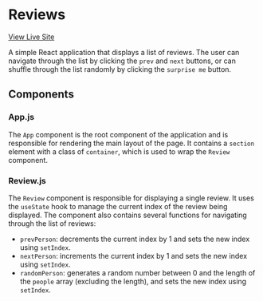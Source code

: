 # Reviews

[View Live Site](https://www.reviews.andrejarboe.com)

A simple React application that displays a list of reviews. The user can navigate through the list by clicking the `prev` and `next` buttons, or can shuffle through the list randomly by clicking the `surprise me` button.

## Components

### App.js

The `App` component is the root component of the application and is responsible for rendering the main layout of the page. It contains a `section` element with a class of `container`, which is used to wrap the `Review` component.

### Review.js

The `Review` component is responsible for displaying a single review. It uses the `useState` hook to manage the current index of the review being displayed. The component also contains several functions for navigating through the list of reviews:

- `prevPerson`: decrements the current index by 1 and sets the new index using `setIndex`.
- `nextPerson`: increments the current index by 1 and sets the new index using `setIndex`.
- `randomPerson`: generates a random number between 0 and the length of the `people` array (excluding the length), and sets the new index using `setIndex`.
